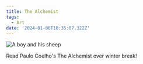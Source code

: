 ```yaml
---
title: The Alchemist
tags:
  - Art
date: '2024-01-06T10:35:07.322Z'
---
```


![A boy and his sheep](http://res.cloudinary.com/cpadilla/image/upload/v1704485858/chrisdpadilla/blog/art/jmfgj8e3fqpghs4yuxnl.jpg)

Read Paulo Coelho's The Alchemist over winter break!
